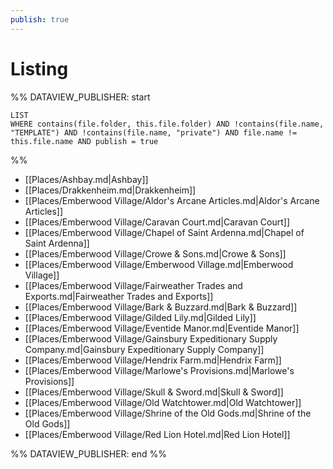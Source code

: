 ```yaml
---
publish: true
---
```


# Listing
 
%% DATAVIEW_PUBLISHER: start
```dataview  
LIST  
WHERE contains(file.folder, this.file.folder) AND !contains(file.name, "TEMPLATE") AND !contains(file.name, "private") AND file.name != this.file.name AND publish = true
```
%%

- [[Places/Ashbay.md|Ashbay]]
- [[Places/Drakkenheim.md|Drakkenheim]]
- [[Places/Emberwood Village/Aldor's Arcane Articles.md|Aldor's Arcane Articles]]
- [[Places/Emberwood Village/Caravan Court.md|Caravan Court]]
- [[Places/Emberwood Village/Chapel of Saint Ardenna.md|Chapel of Saint Ardenna]]
- [[Places/Emberwood Village/Crowe & Sons.md|Crowe & Sons]]
- [[Places/Emberwood Village/Emberwood Village.md|Emberwood Village]]
- [[Places/Emberwood Village/Fairweather Trades and Exports.md|Fairweather Trades and Exports]]
- [[Places/Emberwood Village/Bark & Buzzard.md|Bark & Buzzard]]
- [[Places/Emberwood Village/Gilded Lily.md|Gilded Lily]]
- [[Places/Emberwood Village/Eventide Manor.md|Eventide Manor]]
- [[Places/Emberwood Village/Gainsbury Expeditionary Supply Company.md|Gainsbury Expeditionary Supply Company]]
- [[Places/Emberwood Village/Hendrix Farm.md|Hendrix Farm]]
- [[Places/Emberwood Village/Marlowe's Provisions.md|Marlowe's Provisions]]
- [[Places/Emberwood Village/Skull & Sword.md|Skull & Sword]]
- [[Places/Emberwood Village/Old Watchtower.md|Old Watchtower]]
- [[Places/Emberwood Village/Shrine of the Old Gods.md|Shrine of the Old Gods]]
- [[Places/Emberwood Village/Red Lion Hotel.md|Red Lion Hotel]]

%% DATAVIEW_PUBLISHER: end %%